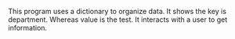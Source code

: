 This program uses a dictionary to organize data. It shows the key is department.
Whereas value is the test. It interacts with a user to get information.
